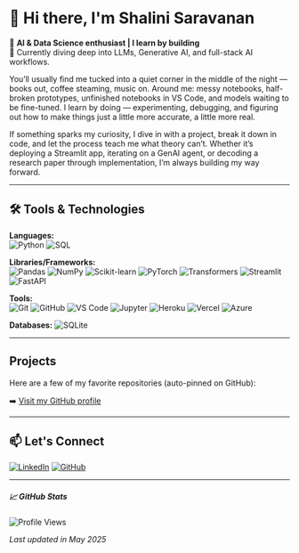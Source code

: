 # 👋 Hi there, I'm Shalini Saravanan

🚀 **AI & Data Science enthusiast | I learn by building**  
🎯 Currently diving deep into LLMs, Generative AI, and full-stack AI workflows.

You’ll usually find me tucked into a quiet corner in the middle of the night — books out, coffee steaming, music on. Around me: messy notebooks, half-broken prototypes, unfinished notebooks in VS Code, and models waiting to be fine-tuned. I learn by doing — experimenting, debugging, and figuring out how to make things just a little more accurate, a little more real.

If something sparks my curiosity, I dive in with a project, break it down in code, and let the process teach me what theory can’t. Whether it’s deploying a Streamlit app, iterating on a GenAI agent, or decoding a research paper through implementation, I’m always building my way forward.

---

## 🛠️ Tools & Technologies

**Languages:**  
![Python](https://img.shields.io/badge/-Python-3776AB?logo=python&logoColor=white&style=flat-square)
![SQL](https://img.shields.io/badge/-SQL-003B57?logo=postgresql&logoColor=white&style=flat-square)

**Libraries/Frameworks:**  
![Pandas](https://img.shields.io/badge/-Pandas-150458?logo=pandas&logoColor=white&style=flat-square)
![NumPy](https://img.shields.io/badge/-NumPy-013243?logo=numpy&logoColor=white&style=flat-square)
![Scikit-learn](https://img.shields.io/badge/-Scikit--learn-F7931E?logo=scikit-learn&logoColor=white&style=flat-square)
![PyTorch](https://img.shields.io/badge/-PyTorch-EE4C2C?logo=pytorch&logoColor=white&style=flat-square)
![Transformers](https://img.shields.io/badge/-HuggingFace%20Transformers-FFD21F?logo=huggingface&logoColor=black&style=flat-square)
![Streamlit](https://img.shields.io/badge/-Streamlit-FF4B4B?logo=streamlit&logoColor=white&style=flat-square)
![FastAPI](https://img.shields.io/badge/-FastAPI-009688?logo=fastapi&logoColor=white&style=flat-square)

**Tools:**  
![Git](https://img.shields.io/badge/-Git-F05032?logo=git&logoColor=white&style=flat-square)
![GitHub](https://img.shields.io/badge/-GitHub-181717?logo=github&logoColor=white&style=flat-square)
![VS Code](https://img.shields.io/badge/-VS%20Code-007ACC?logo=visualstudiocode&logoColor=white&style=flat-square)
![Jupyter](https://img.shields.io/badge/-Jupyter-F37626?logo=jupyter&logoColor=white&style=flat-square)
![Heroku](https://img.shields.io/badge/-Heroku-430098?logo=heroku&logoColor=white&style=flat-square)
![Vercel](https://img.shields.io/badge/-Vercel-000000?logo=vercel&logoColor=white&style=flat-square)
![Azure](https://img.shields.io/badge/-Azure-0078D4?logo=microsoftazure&logoColor=white&style=flat-square)

**Databases:** 
![SQLite](https://img.shields.io/badge/-SQLite-003B57?logo=sqlite&logoColor=white&style=flat-square)

---

## Projects

Here are a few of my favorite repositories (auto-pinned on GitHub):

➡️ [Visit my GitHub profile](https://github.com/shalinis97?tab=repositories)

---

## 📫 Let's Connect

[![LinkedIn](https://img.shields.io/badge/-LinkedIn-0A66C2?logo=linkedin&logoColor=white&style=flat-square)](https://www.linkedin.com/in/shalinis97)
[![GitHub](https://img.shields.io/badge/-GitHub-181717?logo=github&logoColor=white&style=flat-square)](https://github.com/shalinis97)

---
##### 📈 GitHub Stats

![Profile Views](https://komarev.com/ghpvc/?username=shalinis97&label=Profile%20Views&color=0e75b6&style=flat)

*Last updated in May 2025*

